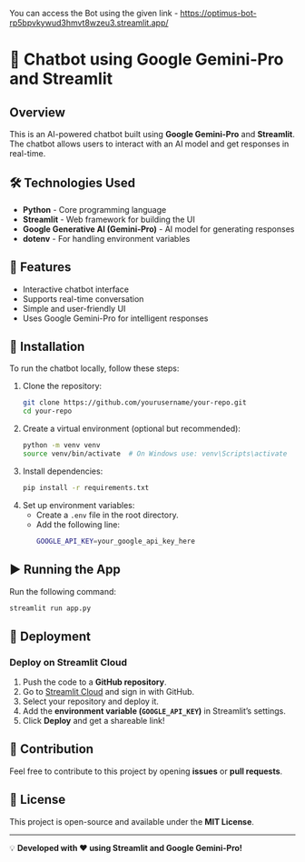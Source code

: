 You can access the Bot using the given link - https://optimus-bot-rp5bpvkywud3hmvt8wzeu3.streamlit.app/
# 🚀 Chatbot using Google Gemini-Pro and Streamlit

## Overview
This is an AI-powered chatbot built using **Google Gemini-Pro** and **Streamlit**. The chatbot allows users to interact with an AI model and get responses in real-time.

## 🛠️ Technologies Used
- **Python** - Core programming language
- **Streamlit** - Web framework for building the UI
- **Google Generative AI (Gemini-Pro)** - AI model for generating responses
- **dotenv** - For handling environment variables

## 📌 Features
- Interactive chatbot interface
- Supports real-time conversation
- Simple and user-friendly UI
- Uses Google Gemini-Pro for intelligent responses

## 📜 Installation
To run the chatbot locally, follow these steps:

1. Clone the repository:
   ```sh
   git clone https://github.com/yourusername/your-repo.git
   cd your-repo
   ```
2. Create a virtual environment (optional but recommended):
   ```sh
   python -m venv venv
   source venv/bin/activate  # On Windows use: venv\Scripts\activate
   ```
3. Install dependencies:
   ```sh
   pip install -r requirements.txt
   ```
4. Set up environment variables:
   - Create a `.env` file in the root directory.
   - Add the following line:
     ```sh
     GOOGLE_API_KEY=your_google_api_key_here
     ```

## ▶️ Running the App
Run the following command:
```sh
streamlit run app.py
```

## 🚀 Deployment
### Deploy on Streamlit Cloud
1. Push the code to a **GitHub repository**.
2. Go to [Streamlit Cloud](https://share.streamlit.io/) and sign in with GitHub.
3. Select your repository and deploy it.
4. Add the **environment variable (`GOOGLE_API_KEY`)** in Streamlit’s settings.
5. Click **Deploy** and get a shareable link!

## 📌 Contribution
Feel free to contribute to this project by opening **issues** or **pull requests**.

## 📄 License
This project is open-source and available under the **MIT License**.

---
💡 **Developed with ❤️ using Streamlit and Google Gemini-Pro!**
